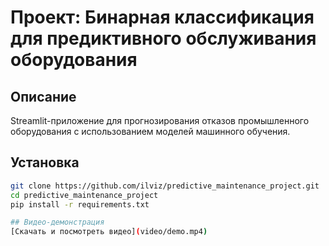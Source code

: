 # Проект: Бинарная классификация для предиктивного обслуживания оборудования

## Описание
Streamlit-приложение для прогнозирования отказов промышленного оборудования с использованием моделей машинного обучения.

## Установка
```bash
git clone https://github.com/ilviz/predictive_maintenance_project.git
cd predictive_maintenance_project
pip install -r requirements.txt

## Видео-демонстрация
[Скачать и посмотреть видео](video/demo.mp4)
